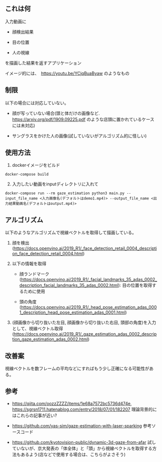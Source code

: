 ## これは何

入力動画に

- 顔検出結果

- 目の位置

- 人の視線

を描画した結果を返すアプリケーション

イメージ的には、　https://youtu.be/YCjqBuaByaw のようなもの

## 制限

以下の場合には対応していない。

- 顔が写っていない場合(頭と体だけの画像など. https://arxiv.org/pdf/1909.09225.pdf のような店頭に置かれているケースには未対応)

- サングラスをかけた人の画像(試していないがアルゴリズム的に怪しい)

## 使用方法

1. dockerイメージをビルド

```
docker-compose build
```

2. 入力したい動画をinputディレクトリに入れて

```
docker-compose run --rm gaze_estimation python3 main.py --input_file_name <入力画像名(デフォルトはdemo1.mp4)> --output_file_name <出力結果動画名(デフォルトはoutput.mp4)>
```

## アルゴリズム

以下のようなアルゴリズムで視線ベクトルを取得して描画している。

1. 顔を検出(https://docs.openvino.ai/2019_R1/_face_detection_retail_0004_description_face_detection_retail_0004.html)

2. 以下の情報を取得

    - 顔ランドマーク(https://docs.openvino.ai/2019_R1/_facial_landmarks_35_adas_0002_description_facial_landmarks_35_adas_0002.html): 目の位置を取得するために使用

    - 頭の角度(https://docs.openvino.ai/2019_R1/_head_pose_estimation_adas_0001_description_head_pose_estimation_adas_0001.html)

3. (顔画像から切り抜いた左目, 顔画像から切り抜いた右目, 頭部の角度)を入力として、視線ベクトル取得(https://docs.openvino.ai/2019_R1/_gaze_estimation_adas_0002_description_gaze_estimation_adas_0002.html)

## 改善案

視線ベクトルを数フレームの平均などにすればもう少し正確になる可能性がある。

## 参考

- https://qiita.com/oozzZZZZ/items/1e68a7572bc5736d474e, https://sgrsn1711.hatenablog.com/entry/2018/07/01/182207 理論背景的にはこれらの記事が近い?

- https://github.com/yas-sim/gaze-estimation-with-laser-sparking 参考ソースコード

- https://github.com/kyotovision-public/dynamic-3d-gaze-from-afar 試していないが、京大発表の「体全体」と「頭」から視線ベクトルを取得する方法もあるよう(店などで使用する場合は、こちらがよさそう)
